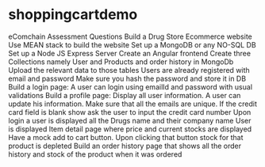 # shoppingcartdemo

eComchain Assessment Questions
Build a Drug Store Ecommerce website
Use MEAN stack to build the website
Set up a MongoDB or any NO-SQL DB 
Set up a Node JS Express Server 
Create an Angular frontend 
Create three Collections namely User and Products and order history in MongoDb
Upload the relevant data to those tables 
Users are already registered with email and password
Make sure you hash the password and store it in DB
Build a login page:  A user can login using emailId and password with usual validations 
Build a profile page: Display all user information. A user can update his information. Make sure that all the emails are unique.
If the credit card field is blank show ask the user to input the credit card number
Upon login a user is displayed all the Drugs name and their company name
User is displayed Item detail page where price and current stocks are displayed
Have a mock add to cart button. Upon clicking that button stock for that product is depleted 
Build an order history page that shows all the order history and stock of the product when it was ordered 


